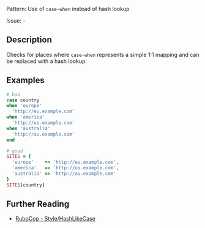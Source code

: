 Pattern: Use of `case-when` instead of hash lookup

Issue: -

## Description

Checks for places where `case-when` represents a simple 1:1 mapping and can be replaced with a hash lookup.

## Examples

```ruby
# bad
case country
when 'europe'
  'http://eu.example.com'
when 'america'
  'http://us.example.com'
when 'australia'
  'http://au.example.com'
end

# good
SITES = {
  'europe'    => 'http://eu.example.com',
  'america'   => 'http://us.example.com',
  'australia' => 'http://au.example.com'
}
SITES[country]
```

## Further Reading

* [RuboCop - Style/HashLikeCase](https://docs.rubocop.org/rubocop/cops_style.html#stylehashlikecase)
